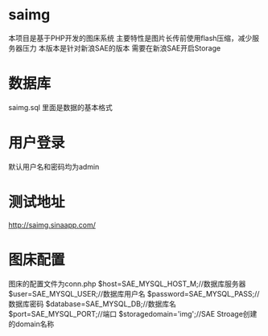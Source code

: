 saimg
========

本项目是基于PHP开发的图床系统
主要特性是图片长传前使用flash压缩，减少服务器压力
本版本是针对新浪SAE的版本
需要在新浪SAE开启Storage

数据库
========
saimg.sql 里面是数据的基本格式

用户登录
========
默认用户名和密码均为admin 

测试地址
========
http://saimg.sinaapp.com/

图床配置
========
图床的配置文件为conn.php
$host=SAE_MYSQL_HOST_M;//数据库服务器
$user=SAE_MYSQL_USER;//数据库用户名
$password=SAE_MYSQL_PASS;//数据库密码
$database=SAE_MYSQL_DB;//数据库名
$port=SAE_MYSQL_PORT;//端口
$storagedomain='img';//SAE Stroage创建的domain名称
